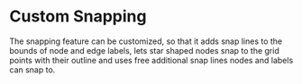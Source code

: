 # Custom Snapping
 The snapping feature can be customized, so that it adds snap lines to the bounds of node and edge labels, lets star shaped nodes snap to the grid points with their outline and uses free additional snap lines nodes and labels can snap to. 